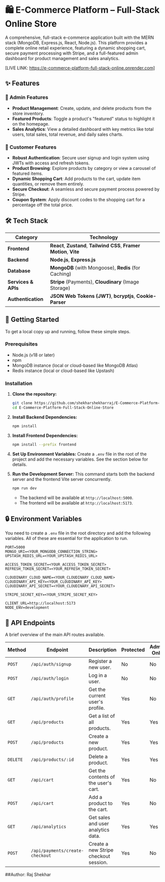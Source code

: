 # 🛍️ E-Commerce Platform – Full-Stack Online Store

A comprehensive, full-stack e-commerce application built with the MERN stack (MongoDB, Express.js, React, Node.js). This platform provides a complete online retail experience, featuring a dynamic shopping cart, secure payment processing with Stripe, and a full-featured admin dashboard for product management and sales analytics.

[LIVE LINK: https://e-commerce-platform-full-stack-online.onrender.com]

## ✨ Features

### 👑 Admin Features

  * **Product Management**: Create, update, and delete products from the store inventory.
  * **Featured Products**: Toggle a product's "featured" status to highlight it on the homepage.
  * **Sales Analytics**: View a detailed dashboard with key metrics like total users, total sales, total revenue, and daily sales charts.

### 👤 Customer Features

  * **Robust Authentication**: Secure user signup and login system using JWTs with access and refresh tokens.
  * **Product Browsing**: Explore products by category or view a carousel of featured items.
  * **Dynamic Shopping Cart**: Add products to the cart, update item quantities, or remove them entirely.
  * **Secure Checkout**: A seamless and secure payment process powered by Stripe.
  * **Coupon System**: Apply discount codes to the shopping cart for a percentage off the total price.

## 🛠️ Tech Stack

| Category                  | Technology                                                                                                                                                                                                                         |
| ------------------------- | ---------------------------------------------------------------------------------------------------------------------------------------------------------------------------------------------------------------------------------- |
| **Frontend** | **React**, **Zustand**, **Tailwind CSS**, **Framer Motion**, **Vite**                                                                |
| **Backend** | **Node.js**, **Express.js**                                                                                                                                                                       |
| **Database** | **MongoDB** (with Mongoose), **Redis** (for Caching)                                                                                                                     |
| **Services & APIs** | **Stripe** (Payments), **Cloudinary** (Image Storage)                                                                                                                                  |
| **Authentication** | **JSON Web Tokens (JWT)**, **bcryptjs**, **Cookie-Parser**                                                                                                    |

## 🚀 Getting Started

To get a local copy up and running, follow these simple steps.

### Prerequisites

  * Node.js (v18 or later)
  * npm
  * MongoDB instance (local or cloud-based like MongoDB Atlas)
  * Redis instance (local or cloud-based like Upstash)

### Installation

1.  **Clone the repository:**

    ```sh
    git clone https://github.com/shekharshekharraj/E-Commerce-Platform-Full-Stack-Online-Store.git
    cd E-Commerce-Platform-Full-Stack-Online-Store
    ```

2.  **Install Backend Dependencies:**

    ```sh
    npm install
    ```

3.  **Install Frontend Dependencies:**

    ```sh
    npm install --prefix frontend
    ```

4.  **Set Up Environment Variables:**
    Create a `.env` file in the root of the project and add the necessary variables. See the section below for details.

5.  **Run the Development Server:**
    This command starts both the backend server and the frontend Vite server concurrently.

    ```sh
    npm run dev
    ```

      * The backend will be available at `http://localhost:5000`.
      * The frontend will be available at `http://localhost:5173`.

## 🔒 Environment Variables

You need to create a `.env` file in the root directory and add the following variables. All of these are essential for the application to run.

```env
PORT=5000
MONGO_URI=<YOUR_MONGODB_CONNECTION_STRING>
UPSTASH_REDIS_URL=<YOUR_UPSTASH_REDIS_URL>

ACCESS_TOKEN_SECRET=<YOUR_ACCESS_TOKEN_SECRET>
REFRESH_TOKEN_SECRET=<YOUR_REFRESH_TOKEN_SECRET>

CLOUDINARY_CLOUD_NAME=<YOUR_CLOUDINARY_CLOUD_NAME>
CLOUDINARY_API_KEY=<YOUR_CLOUDINARY_API_KEY>
CLOUDINARY_API_SECRET=<YOUR_CLOUDINARY_API_SECRET>

STRIPE_SECRET_KEY=<YOUR_STRIPE_SECRET_KEY>

CLIENT_URL=http://localhost:5173
NODE_ENV=development
```

## 📝 API Endpoints

A brief overview of the main API routes available.

| Method   | Endpoint                          | Description                                         | Protected | Admin Only |
| -------- | --------------------------------- | --------------------------------------------------- | --------- | ---------- |
| `POST`   | `/api/auth/signup`                | Register a new user.                                | No        | No         |
| `POST`   | `/api/auth/login`                 | Log in a user.                                      | No        | No         |
| `GET`    | `/api/auth/profile`               | Get the current user's profile.                     | Yes       | No         |
| `GET`    | `/api/products`                   | Get a list of all products.                         | Yes       | Yes        |
| `POST`   | `/api/products`                   | Create a new product.                               | Yes       | Yes        |
| `DELETE` | `/api/products/:id`               | Delete a product.                                   | Yes       | Yes        |
| `GET`    | `/api/cart`                       | Get the contents of the user's cart.                | Yes       | No         |
| `POST`   | `/api/cart`                       | Add a product to the cart.                          | Yes       | No         |
| `GET`    | `/api/analytics`                  | Get sales and user analytics data.                  | Yes       | Yes        |
| `POST`   | `/api/payments/create-checkout`   | Create a new Stripe checkout session.               | Yes       | No         |

##Author: Raj Shekhar
